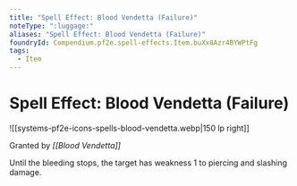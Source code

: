```yaml
---
title: "Spell Effect: Blood Vendetta (Failure)"
noteType: ":luggage:"
aliases: "Spell Effect: Blood Vendetta (Failure)"
foundryId: Compendium.pf2e.spell-effects.Item.buXx8Azr4BYWPtFg
tags:
  - Item
---
```


# Spell Effect: Blood Vendetta (Failure)
![[systems-pf2e-icons-spells-blood-vendetta.webp|150 lp right]]

Granted by _[[Blood Vendetta]]_

Until the bleeding stops, the target has weakness 1 to piercing and slashing damage.
